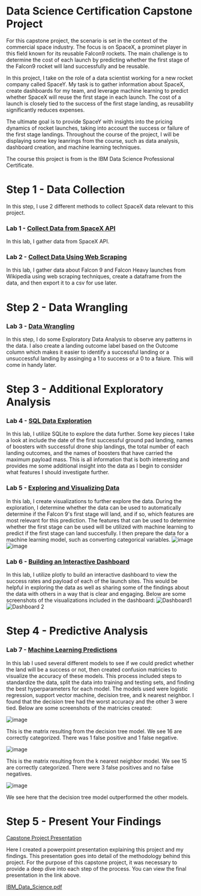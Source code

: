 # Data Science Certification Capstone Project 

For this capstone project, the scenario is set in the context of the commercial space industry. The focus is on SpaceX, a prominet player in this field known for its reusable Falcon9 rockets. The main challenge is to determine the cost of each launch by predicting whether the first stage of the Falcon9 rocket will land successfully and be reusable. 

In this project, I take on the role of a data scientist working for a new rocket company called SpaceY. My task is to gather information about SpaceX, create dashboards for my team, and leverage machine learning to predict whether SpaceX will reuse the first stage in each launch. The cost of a launch is closely tied to the success of the first stage landing, as reusability significantly reduces expenses. 

The ultimate goal is to provide SpaceY with insights into the pricing dynamics of rocket launches, taking into account the success or failure of the first stage landings. Throughout the course of the project, I will be displaying some key leanrings from the course, such as data analysis, dashboard creation, and machine learning techniques. 

The course this project is from is the IBM Data Science Professional Certificate.

# Step 1 - Data Collection 
In this step, I use 2 different methods to collect SpaceX data relevant to this project. 
### Lab 1  - [Collect Data from SpaceX API](https://github.com/AndCWen/Data_Science_Capstone/blob/main/DataCollectionAndCleaning.ipynb)
In this lab, I gather data from SpaceX API.
### Lab 2 - [Collect Data Using Web Scraping](https://github.com/AndCWen/Data_Science_Capstone/blob/main/Data_Collection_WebScraping.ipynb)
In this lab, I gather data about Falcon 9 and Falcon Heavy launches from Wikipedia using web scraping techniques, create a dataframe from the data, and then export it to a csv for use later. 

# Step 2 - Data Wrangling
### Lab 3 - [Data Wrangling](https://github.com/AndCWen/Data_Science_Capstone/blob/main/Data_Wrangling.ipynb)
In this step, I do some Exploratory Data Analysis to observe any patterns in the data. I also create a landing outcome label based on the Outcome column which makes it easier to identify a successful landing or a unsuccessful landing by assinging a 1 to success or a 0 to a faiure. This will come in handy later. 

# Step 3 - Additional Exploratory Analysis
### Lab 4 - [SQL Data Exploration](https://github.com/AndCWen/Data_Science_Capstone/blob/main/SQLite_Data_Exploration.ipynb)
In this lab, I utilize SQLite to explore the data further. Some key pieces I take a look at include the date of the first successful ground pad landing, names of boosters with successful drone ship landings, the total number of each landing outcomes, and the names of boosters that have carried the maximum payload mass. This is all information that is both interesting and provides me some additional insight into the data as I begin to consider what features I should investigate further. 

### Lab 5 - [Exploring and Visualizing Data](https://github.com/AndCWen/Data_Science_Capstone/blob/main/Explore_and_Visualize.ipynb)
In this lab, I create visualizations to further explore the data. During the exploration, I determine whether the data can be used to automatically determine if the Falcon 9's first stage will land, and if so, which features are most relevant for this prediction. The features that can be used to determine whether the first stage can be used will be utilized with machine learning to predict if the first stage can land succesfully. I then prepare the data for a machine learning model, such as converting categorical variables. 
![image](https://github.com/AndCWen/Data_Science_Capstone/assets/132102517/89bfc087-1741-4059-85d3-cf0c3f9dfe73)
![image](https://github.com/AndCWen/Data_Science_Capstone/assets/132102517/af37ef88-5fe2-453c-8797-76bf58696d64)

### Lab 6 - [Building an Interactive Dashboard](https://github.com/AndCWen/Data_Science_Capstone/blob/main/Dashboard_Building.py)
In this lab, I utilize plotly to build an interactive dashboard to view the success rates and payload of each of the launch sites.  This would be helpful in exploring the data as well as sharing some of the findings about the data with others in a way that is clear and engaging. Below are some screenshots of the visualizations included in the dashboard:
![Dashboard1](https://github.com/AndCWen/Data_Science_Capstone/assets/132102517/7c595db4-7b8f-491d-b08f-4f3aa56019e0)
![Dashboard 2](https://github.com/AndCWen/Data_Science_Capstone/assets/132102517/88b95260-1faa-4056-bd2c-18abe7df1a7d)

# Step 4 - Predictive Analysis
### Lab 7 - [Machine Learning Predictions](https://github.com/AndCWen/Data_Science_Capstone/blob/main/Machine_Learning_Predictions.ipynb)
In this lab I used several different models to see if we could predict whether the land will be a success or not, then created confusion matricies to visualize the accuracy of these models. This process included steps to standardize the data, split the data into training and testing sets, and finding the best hyperparameters for each model. The models used were logistic regression, support vector machine, decision tree, and k nearest neighbor. I found that the decision tree had the worst accuracy and the other 3 were tied. Below are some screenshots of the matricies created:

![image](https://github.com/AndCWen/Data_Science_Capstone/assets/132102517/226f4dd1-20b9-4a39-ba13-20e0a9838307)

This is the matrix resulting from the decision tree model. We see 16 are correctly categorized. There was 1 false positive and 1 false negative.

![image](https://github.com/AndCWen/Data_Science_Capstone/assets/132102517/cd13365e-27f6-4dfe-97f1-debfa1aec98f)

This is the matrix resulting from the k nearest neighbor model. We see 15 are correctly categorized. There were 3 false positives and no false negatives.

![image](https://github.com/AndCWen/Data_Science_Capstone/assets/132102517/1303a34b-cd3e-4684-b6d0-53428b24a801)

We see here that the decision tree model outperformed the other models.

# Step 5 - Present Your Findings 

[Capstone Project Presentation](https://github.com/AndCWen/Data_Science_Capstone/blob/main/Andrea_W_DataScience_Capstone%20Project.pdf)

Here I created a powerpoint presentation explaining this project and my findings. This presentation goes into detail of the methodology behind this project. For the purpose of this capstone project, it was necessary to provide a deep dive into each step of the process. You can view the final presentation in the link above.




[IBM_Data_Science.pdf](https://github.com/AndCWen/Data_Science_Capstone/files/13760517/IBM_Data_Science.pdf)





